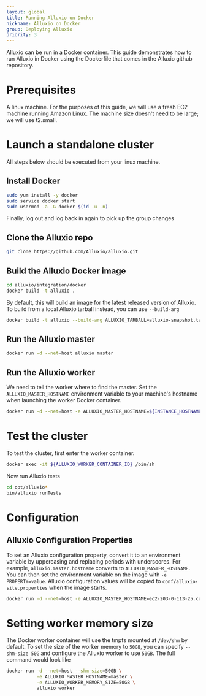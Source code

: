 ```yaml
---
layout: global
title: Running Alluxio on Docker
nickname: Alluxio on Docker
group: Deploying Alluxio
priority: 3
---
```


Alluxio can be run in a Docker container. This guide demonstrates how to run Alluxio
in Docker using the Dockerfile that comes in the Alluxio github repository.

# Prerequisites

A linux machine. For the purposes of this guide, we will use a fresh EC2 machine running
Amazon Linux. The machine size doesn't need to be large; we will use t2.small.

# Launch a standalone cluster

All steps below should be executed from your linux machine.

## Install Docker

```bash
sudo yum install -y docker
sudo service docker start
sudo usermod -a -G docker $(id -u -n)
```

Finally, log out and log back in again to pick up the group changes

## Clone the Alluxio repo

```bash
git clone https://github.com/Alluxio/alluxio.git
```

## Build the Alluxio Docker image

```bash
cd alluxio/integration/docker
docker build -t alluxio .
```

By default, this will build an image for the latest released version of Alluxio. To build
from a local Alluxio tarball instead, you can use `--build-arg`
```bash
docker build -t alluxio --build-arg ALLUXIO_TARBALL=alluxio-snapshot.tar.gz .
```

## Run the Alluxio master

```bash
docker run -d --net=host alluxio master
```

## Run the Alluxio worker

We need to tell the worker where to find the master. Set the `ALLUXIO_MASTER_HOSTNAME`
environment variable to your machine's hostname when launching the worker Docker container.

```bash
docker run -d --net=host -e ALLUXIO_MASTER_HOSTNAME=${INSTANCE_HOSTNAME} alluxio worker
```

# Test the cluster

To test the cluster, first enter the worker container.
```bash
docker exec -it ${ALLUXIO_WORKER_CONTAINER_ID} /bin/sh
```

Now run Alluxio tests
```bash
cd opt/alluxio*
bin/alluxio runTests
```

# Configuration

## Alluxio Configuration Properties

To set an Alluxio configuration property, convert it to an environment variable by uppercasing
and replacing periods with underscores. For example, `alluxio.master.hostname` converts to
`ALLUXIO_MASTER_HOSTNAME`. You can then set the environment variable on the image with
`-e PROPERTY=value`. Alluxio configuration values will be copied to `conf/alluxio-site.properties`
when the image starts.

```bash
docker run -d --net=host -e ALLUXIO_MASTER_HOSTNAME=ec2-203-0-113-25.compute-1.amazonaws.com alluxio worker
```

# Setting worker memory size

The Docker worker container will use the tmpfs mounted at `/dev/shm` by default. To set the
size of the worker memory to `50GB`, you can specify `--shm-size 50G` and configure the Alluxio worker to
use `50GB`. The full command would look like

```bash
docker run -d --net=host --shm-size=50GB \
           -e ALLUXIO_MASTER_HOSTNAME=master \
           -e ALLUXIO_WORKER_MEMORY_SIZE=50GB \
           alluxio worker
```
